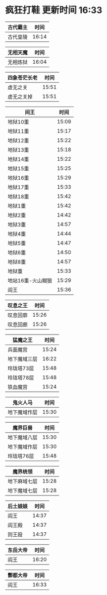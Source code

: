 # 疯狂打鞋 更新时间 16:33

| 古代霸主   | 时间    |
|--------|-------|
| 古代皇陵 | 16:14 |

| 无相天魔   | 时间    |
|--------|-------|
| 无相炼狱 | 16:04 |

| 四象苍茫长老   | 时间    |
|--------|-------|
| 虚无之关 | 15:51 |
| 虚无之关掉 | 15:51 |

| 间王   | 时间    |
|--------|-------|
| 地狱10重 | 15:09 |
| 地狱11重 | 15:17 |
| 地狱12重 | 15:22 |
| 地狱13重 | 15:18 |
| 地狱14重 | 15:22 |
| 地狱15重 | 15:25 |
| 地狱16重 | 15:29 |
| 地狱17重 | 15:33 |
| 地狱18重 | 15:42 |
| 地狱1重 | 15:42 |
| 地狱2重 | 14:42 |
| 地狱3重 | 14:57 |
| 地狱4重 | 14:44 |
| 地狱5重 | 14:47 |
| 地狱6重 | 14:50 |
| 地狱8重 | 14:57 |
| 地狱重 | 15:33 |
| 地站16重-火山糊狼 | 15:29 |
| 阎王 | 15:36 |

| 叹息之王   | 时间    |
|--------|-------|
| 叹息回廓 | 15:26 |
| 叹息回廊 | 15:26 |

| 猛魔之王   | 时间    |
|--------|-------|
| 兵面魔宫 | 15:24 |
| 地下魔域三层 | 16:22 |
| 玲珑塔73层 | 15:48 |
| 玲珑塔78层 | 15:48 |
| 铁血魔宫 | 15:24 |

| 鬼火人马   | 时间    |
|--------|-------|
| 地下魔域作层 | 15:30 |

| 魔界巨兽   | 时间    |
|--------|-------|
| 地下魔域八层 | 15:30 |
| 地下魔域作层 | 15:30 |
| 玲珑塔76层 | 15:48 |

| 魔界统领   | 时间    |
|--------|-------|
| 地下麻域七层 | 15:28 |
| 地下魔域七层 | 15:28 |

| 后土娘娘   | 时间    |
|--------|-------|
| 阎王 | 14:37 |
| 阎王殿 | 14:37 |
| 则王殴 | 14:37 |

| 东岳大帝   | 时间    |
|--------|-------|
| 阎王 | 16:20 |

| 酆都大帝   | 时间    |
|--------|-------|
| 阎王 | 16:33 |